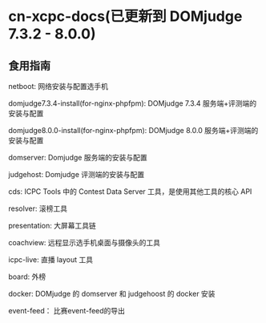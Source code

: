 # cn-xcpc-docs(已更新到 DOMjudge 7.3.2 - 8.0.0)

## 食用指南

netboot: 网络安装与配置选手机

domjudge7.3.4-install(for-nginx-phpfpm): DOMjudge 7.3.4 服务端+评测端的安装与配置

domjudge8.0.0-install(for-nginx-phpfpm): DOMjudge 8.0.0 服务端+评测端的安装与配置

domserver: Domjudge 服务端的安装与配置

judgehost: Domjudge 评测端的安装与配置

cds: ICPC Tools 中的 Contest Data Server 工具，是使用其他工具的核心 API

resolver: 滚榜工具

presentation: 大屏幕工具链

coachview: 远程显示选手机桌面与摄像头的工具

icpc-live: 直播 layout 工具

board: 外榜

docker: DOMjudge 的 domserver 和 judgehoost 的 docker 安装

event-feed： 比赛event-feed的导出
